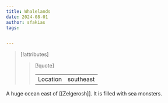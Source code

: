 ```yaml
---
title: Whalelands
date: 2024-08-01
author: sfakias
tags:


---
```

> [!attributes]
> 
> > [!quote]
> >
> > | | |
> > | --- | --- |
> > | Location | southeast |

A huge ocean east of [[Zelgerosh]]. It is filled with sea monsters.